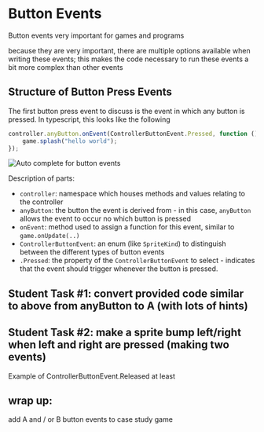 # Button Events

Button events very important for games and programs

because they are very important, there are multiple options available when writing these events; this makes the code necessary to run these events a bit more complex than other events

## Structure of Button Press Events

The first button press event to discuss is the event in which any button is pressed. In typescript, this looks like the following

```typescript
controller.anyButton.onEvent(ControllerButtonEvent.Pressed, function () {
    game.splash("hello world");
});
```

![Auto complete for button events](/static/courses/csintro2/events/controller-auto-complete.gif)

Description of parts:

* `controller`: namespace which houses methods and values relating to the controller
* `anyButton`: the button the event is derived from - in this case, `anyButton` allows the event to occur no which button is pressed
* `onEvent`: method used to assign a function for this event, similar to `game.onUpdate(..)`
* `ControllerButtonEvent`: an enum (like `SpriteKind`) to distinguish between the different types of button events
* `.Pressed`: the property of the `ControllerButtonEvent` to select - indicates that the event should trigger whenever the button is pressed.

## Student Task #1: convert provided code similar to above from anyButton to A (with lots of hints)

## Student Task #2: make a sprite bump left/right when left and right are pressed (making two events)

Example of ControllerButtonEvent.Released at least

## wrap up:

add A and / or B button events to case study game